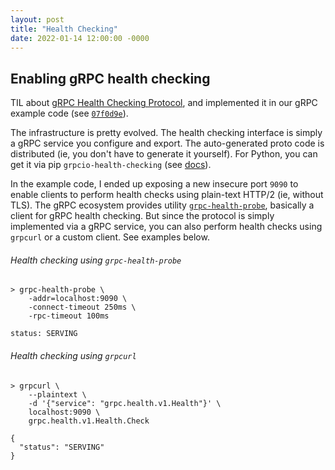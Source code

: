 ```yaml
---
layout: post
title: "Health Checking"
date: 2022-01-14 12:00:00 -0000
---
```


## Enabling gRPC health checking

TIL about [gRPC Health Checking Protocol](https://github.com/grpc/grpc/blob/master/doc/health-checking.md),
and implemented it in our gRPC example code (see
[`07f0d9e`](https://github.com/thiagorobert/grpc-example/commit/07f0d9e6723a6262085b4276dcb763026407ae1b)).

The infrastructure is pretty evolved. The health checking interface is simply a
gRPC service you configure and export. The auto-generated proto code is
distributed (ie, you don't have to generate it yourself). For Python, you can
get it via pip `grpcio-health-checking` (see [docs](https://grpc.github.io/grpc/python/grpc_health_checking.html)).

In the example code, I ended up exposing a new insecure port `9090` to enable
clients to perform health checks using plain-text HTTP/2 (ie, without TLS). The
gRPC ecosystem provides utility [`grpc-health-probe`](https://github.com/grpc-ecosystem/grpc-health-probe),
basically a client for gRPC health checking. But since the protocol is simply
implemented via a gRPC service, you can also perform health checks using `grpcurl`
or a custom client. See examples below.

###### Health checking using `grpc-health-probe`

```
> grpc-health-probe \
    -addr=localhost:9090 \
    -connect-timeout 250ms \
    -rpc-timeout 100ms

status: SERVING
```

###### Health checking using `grpcurl`

```
> grpcurl \
    --plaintext \
    -d '{"service": "grpc.health.v1.Health"}' \
    localhost:9090 \
    grpc.health.v1.Health.Check

{
  "status": "SERVING"
}
```
